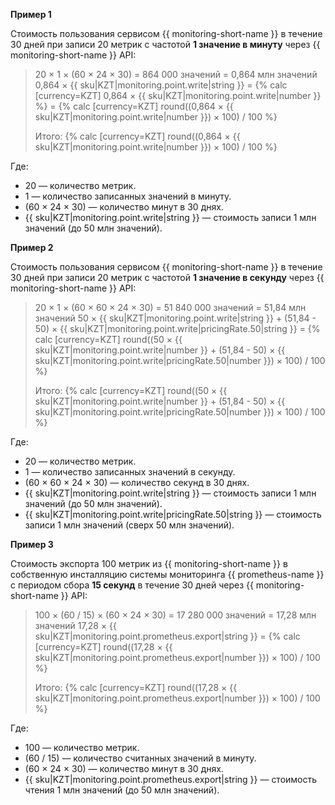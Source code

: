 **Пример 1**

Стоимость пользования сервисом {{ monitoring-short-name }} в течение 30 дней при записи 20 метрик с частотой **1 значение в минуту** через {{ monitoring-short-name }} API:

> 20 × 1 × (60 × 24 × 30) = 864&nbsp;000 значений = 0,864 млн значений
> 0,864 × {{ sku|KZT|monitoring.point.write|string }} = {% calc [currency=KZT] 0,864 × {{ sku|KZT|monitoring.point.write|number }} %} = {% calc [currency=KZT] round((0,864 × {{ sku|KZT|monitoring.point.write|number }}) × 100) / 100 %}
> 
> Итого: {% calc [currency=KZT] round((0,864 × {{ sku|KZT|monitoring.point.write|number }}) × 100) / 100 %}

Где:

* 20 — количество метрик.
* 1 — количество записанных значений в минуту.
* (60 × 24 × 30) — количество минут в 30 днях.
* {{ sku|KZT|monitoring.point.write|string }} — стоимость записи 1 млн значений (до 50 млн значений).

**Пример 2**

Стоимость пользования сервисом {{ monitoring-short-name }} в течение 30 дней при записи 20 метрик с частотой **1 значение в секунду** через {{ monitoring-short-name }} API:

> 20 × 1 × (60 × 60 × 24 × 30) = 51&nbsp;840&nbsp;000 значений = 51,84 млн значений
> 50 × {{ sku|KZT|monitoring.point.write|string }} + (51,84 - 50) × {{ sku|KZT|monitoring.point.write|pricingRate.50|string }} = {% calc [currency=KZT] round((50 × {{ sku|KZT|monitoring.point.write|number }} + (51,84 - 50) × {{ sku|KZT|monitoring.point.write|pricingRate.50|number }}) × 100) / 100 %}
> 
> Итого: {% calc [currency=KZT] round((50 × {{ sku|KZT|monitoring.point.write|number }} + (51,84 - 50) × {{ sku|KZT|monitoring.point.write|pricingRate.50|number }}) × 100) / 100 %}

Где:

* 20 — количество метрик.
* 1 — количество записанных значений в секунду.
* (60 × 60 × 24 × 30) — количество секунд в 30 днях.
* {{ sku|KZT|monitoring.point.write|string }} — стоимость записи 1 млн значений (до 50 млн значений).
* {{ sku|KZT|monitoring.point.write|pricingRate.50|string }} — стоимость записи 1 млн значений (сверх 50 млн значений).

**Пример 3**

Стоимость экспорта 100 метрик из {{ monitoring-short-name }} в собственную инсталляцию системы мониторинга {{ prometheus-name }} с периодом сбора **15 секунд** в течение 30 дней через {{ monitoring-short-name }} API:

> 100 × (60 / 15) × (60 × 24 × 30) = 17&nbsp;280&nbsp;000 значений = 17,28 млн значений
> 17,28 × {{ sku|KZT|monitoring.point.prometheus.export|string }} = {% calc [currency=KZT] round((17,28 × {{ sku|KZT|monitoring.point.prometheus.export|number }}) × 100) / 100 %}
> 
> Итого: {% calc [currency=KZT] round((17,28 × {{ sku|KZT|monitoring.point.prometheus.export|number }}) × 100) / 100 %}

Где:

* 100 — количество метрик.
* (60 / 15) — количество считанных значений в минуту.
* (60 × 24 × 30) — количество минут в 30 днях.
* {{ sku|KZT|monitoring.point.prometheus.export|string }} — стоимость чтения 1 млн значений (до 50 млн значений).